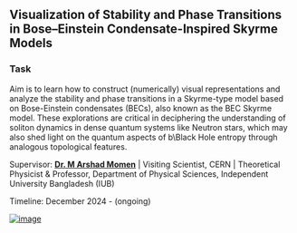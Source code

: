 
## Visualization of Stability and Phase Transitions in Bose–Einstein Condensate-Inspired Skyrme Models

### Task
Aim is to learn how to construct (numerically) visual representations and analyze the stability and phase transitions in a Skyrme-type model based on Bose-Einstein condensates (BECs), also known as the BEC Skyrme model. These explorations are critical in deciphering the understanding of soliton dynamics in dense quantum systems like Neutron stars, which may also shed light on the quantum aspects of b\Black Hole entropy through analogous topological features.

Supervisor: [**Dr. M Arshad Momen**](http://iub.ac.bd/academics/departments/ps/faculty-and-staff/arshad) | Visiting Scientist, CERN | Theoretical Physicist & Professor, Department of Physical Sciences, Independent University Bangladesh (IUB)

Timeline: December 2024 - (ongoing)


[![image](https://github.com/user-attachments/assets/5f87fb2d-b8c9-45ee-b7e8-8f313a4364a0)](https://github.com/mdfardinxyz/BEC-Skyrme-model/blob/main/AM-BEC-PhysRevD.91.045027%20(reference%20paper).pdf)
